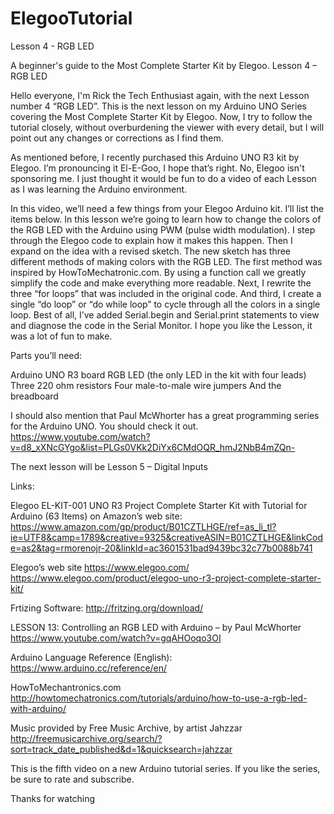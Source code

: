 # ElegooTutorial
Lesson 4 - RGB LED

A beginner's guide to the Most Complete Starter Kit by Elegoo.  Lesson 4 – RGB LED

Hello everyone, I'm Rick the Tech Enthusiast again, with the next Lesson number 4 “RGB LED”.  This is the next lesson on my Arduino UNO Series covering the Most Complete Starter Kit by Elegoo.   Now, I try to follow the tutorial closely, without overburdening the viewer with every detail, but I will point out any changes or corrections as I find them.

As mentioned before, I recently purchased this Arduino UNO R3 kit by Elegoo.  I’m pronouncing it El-E-Goo, I hope that’s right.  No, Elegoo isn't sponsoring me.  I just thought it would be fun to do a video of each Lesson as I was learning the Arduino environment. 

In this video, we’ll need a few things from your Elegoo Arduino kit.  I’ll list the items below.  In this lesson we’re going to learn how to change the colors of the RGB LED with the Arduino using PWM (pulse width modulation).  I step through the Elegoo code to explain how it makes this happen.  Then I expand on the idea with a revised sketch.  The new sketch has three different methods of making colors with the RGB LED. The first method was inspired by HowToMechatronic.com.  By using a function call we greatly simplify the code and make everything more readable.  Next, I rewrite the three “for loops” that was included in the original code.  And third, I create a single “do loop” or “do while loop” to cycle through all the colors in a single loop.  Best of all, I’ve added Serial.begin and Serial.print statements to view and diagnose the code in the Serial Monitor.  I hope you like the Lesson, it was a lot of fun to make.

Parts you’ll need:

Arduino UNO R3 board
RGB LED (the only LED in the kit with four leads)
Three 220 ohm resistors
Four male-to-male wire jumpers
And the breadboard

I should also mention that Paul McWhorter has a great programming series for the Arduino UNO.  You should check it out.
https://www.youtube.com/watch?v=d8_xXNcGYgo&list=PLGs0VKk2DiYx6CMdOQR_hmJ2NbB4mZQn-
 
The next lesson will be Lesson 5 – Digital Inputs  

Links:

Elegoo EL-KIT-001 UNO R3 Project Complete Starter Kit with Tutorial for Arduino (63 Items)
on Amazon’s web site:
https://www.amazon.com/gp/product/B01CZTLHGE/ref=as_li_tl?ie=UTF8&camp=1789&creative=9325&creativeASIN=B01CZTLHGE&linkCode=as2&tag=rmorenojr-20&linkId=ac3601531bad9439bc32c77b0088b741

Elegoo’s web site
https://www.elegoo.com/
https://www.elegoo.com/product/elegoo-uno-r3-project-complete-starter-kit/

Frtizing Software:
http://fritzing.org/download/

LESSON 13: Controlling an RGB LED with Arduino – by Paul McWhorter
https://www.youtube.com/watch?v=gqAHOoqo3OI

Arduino Language Reference (English):
https://www.arduino.cc/reference/en/

HowToMechantronics.com
http://howtomechatronics.com/tutorials/arduino/how-to-use-a-rgb-led-with-arduino/

Music provided by Free Music Archive, by artist Jahzzar
http://freemusicarchive.org/search/?sort=track_date_published&d=1&quicksearch=jahzzar

This is the fifth video on a new Arduino tutorial series. If you like the series, be sure to rate and subscribe.

Thanks for watching
